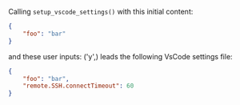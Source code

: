 Calling `setup_vscode_settings()` with this initial content:

```json
{
    "foo": "bar"
}
```

and these user inputs: ('y',)
leads the following VsCode settings file:

```json
{
	"foo": "bar",
	"remote.SSH.connectTimeout": 60
}
```